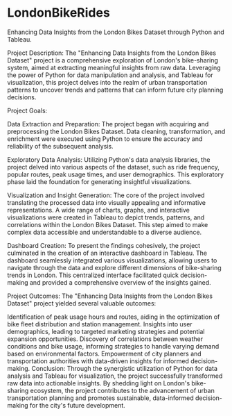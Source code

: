 # LondonBikeRides
Enhancing Data Insights from the London Bikes Dataset through Python and Tableau.

Project Description: The "Enhancing Data Insights from the London Bikes Dataset" project is a comprehensive exploration of London's bike-sharing system, aimed at extracting meaningful insights from raw data. Leveraging the power of Python for data manipulation and analysis, and Tableau for visualization, this project delves into the realm of urban transportation patterns to uncover trends and patterns that can inform future city planning decisions.

Project Goals:

Data Extraction and Preparation: The project began with acquiring and preprocessing the London Bikes Dataset. Data cleaning, transformation, and enrichment were executed using Python to ensure the accuracy and reliability of the subsequent analysis.

Exploratory Data Analysis: Utilizing Python's data analysis libraries, the project delved into various aspects of the dataset, such as ride frequency, popular routes, peak usage times, and user demographics. This exploratory phase laid the foundation for generating insightful visualizations.

Visualization and Insight Generation: The core of the project involved translating the processed data into visually appealing and informative representations. A wide range of charts, graphs, and interactive visualizations were created in Tableau to depict trends, patterns, and correlations within the London Bikes Dataset. This step aimed to make complex data accessible and understandable to a diverse audience.

Dashboard Creation: To present the findings cohesively, the project culminated in the creation of an interactive dashboard in Tableau. The dashboard seamlessly integrated various visualizations, allowing users to navigate through the data and explore different dimensions of bike-sharing trends in London. This centralized interface facilitated quick decision-making and provided a comprehensive overview of the insights gained.

Project Outcomes: The "Enhancing Data Insights from the London Bikes Dataset" project yielded several valuable outcomes:

Identification of peak usage hours and routes, aiding in the optimization of bike fleet distribution and station management. Insights into user demographics, leading to targeted marketing strategies and potential expansion opportunities. Discovery of correlations between weather conditions and bike usage, informing strategies to handle varying demand based on environmental factors. Empowerment of city planners and transportation authorities with data-driven insights for informed decision-making. Conclusion: Through the synergistic utilization of Python for data analysis and Tableau for visualization, the project successfully transformed raw data into actionable insights. By shedding light on London's bike-sharing ecosystem, the project contributes to the advancement of urban transportation planning and promotes sustainable, data-informed decision-making for the city's future development.
